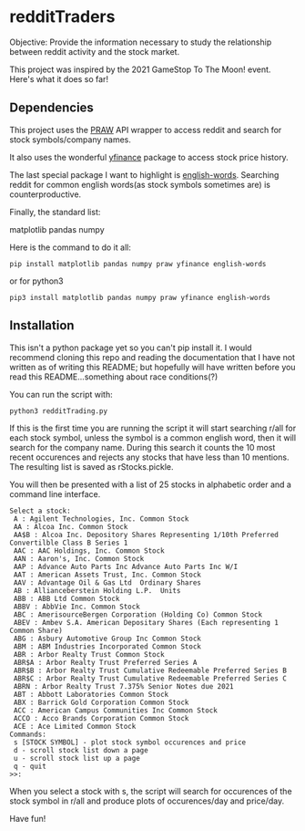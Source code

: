 # redditTraders

Objective: Provide the information necessary to study the relationship between reddit activity and the stock market. 

This project was inspired by the 2021 GameStop To The Moon! event. Here's what it does so far!

## Dependencies

This project uses the [PRAW](https://praw.readthedocs.io/en/latest/index.html) API wrapper to access reddit and search for stock symbols/company names.

It also uses the wonderful [yfinance](https://github.com/ranaroussi/yfinance) package to access stock price history.

The last special package I want to highlight is [english-words](https://pypi.org/project/english-words/). Searching reddit for common english words(as stock symbols sometimes are) is counterproductive.

Finally, the standard list:

matplotlib
pandas
numpy

Here is the command to do it all:

`pip install matplotlib pandas numpy praw yfinance english-words`

or for python3 

`pip3 install matplotlib pandas numpy praw yfinance english-words`

## Installation

This isn't a python package yet so you can't pip install it. I would recommend cloning this repo and reading the documentation that I have not written as of writing this README; but hopefully will have written before you read this README...something about race conditions(?)

You can run the script with:

`python3 redditTrading.py`

If this is the first time you are running the script it will start searching r/all for each stock symbol, unless the symbol is a common english word, then it will search for the company name. During this search it counts the 10 most recent occurences and rejects any stocks that have less than 10 mentions. The resulting list is saved as rStocks.pickle.

You will then be presented with a list of 25 stocks in alphabetic order and a command line interface.

    Select a stock:
     A : Agilent Technologies, Inc. Common Stock 
     AA : Alcoa Inc. Common Stock 
     AA$B : Alcoa Inc. Depository Shares Representing 1/10th Preferred Convertilble Class B Series 1 
     AAC : AAC Holdings, Inc. Common Stock 
     AAN : Aaron's, Inc. Common Stock 
     AAP : Advance Auto Parts Inc Advance Auto Parts Inc W/I 
     AAT : American Assets Trust, Inc. Common Stock 
     AAV : Advantage Oil & Gas Ltd  Ordinary Shares 
     AB : Allianceberstein Holding L.P.  Units 
     ABB : ABB Ltd Common Stock 
     ABBV : AbbVie Inc. Common Stock 
     ABC : AmerisourceBergen Corporation (Holding Co) Common Stock 
     ABEV : Ambev S.A. American Depositary Shares (Each representing 1 Common Share) 
     ABG : Asbury Automotive Group Inc Common Stock 
     ABM : ABM Industries Incorporated Common Stock 
     ABR : Arbor Realty Trust Common Stock 
     ABR$A : Arbor Realty Trust Preferred Series A 
     ABR$B : Arbor Realty Trust Cumulative Redeemable Preferred Series B 
     ABR$C : Arbor Realty Trust Cumulative Redeemable Preferred Series C 
     ABRN : Arbor Realty Trust 7.375% Senior Notes due 2021 
     ABT : Abbott Laboratories Common Stock 
     ABX : Barrick Gold Corporation Common Stock 
     ACC : American Campus Communities Inc Common Stock 
     ACCO : Acco Brands Corporation Common Stock 
     ACE : Ace Limited Common Stock 
    Commands:
     s [STOCK SYMBOL] - plot stock symbol occurences and price
     d - scroll stock list down a page
     u - scroll stock list up a page
     q - quit
    >>:
    
    
When you select a stock with s, the script will search for occurences of the stock symbol in r/all and produce plots of occurences/day and price/day.

Have fun!






